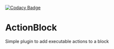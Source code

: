 [![Codacy Badge](https://app.codacy.com/project/badge/Grade/10074b1023f2413186313d02f8848234)](https://www.codacy.com?utm_source=github.com&amp;utm_medium=referral&amp;utm_content=SrBenja007/ActionBlock&amp;utm_campaign=Badge_Grade)

# ActionBlock
Simple plugin to add executable actions to a block
